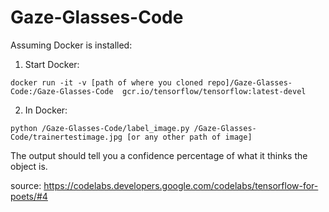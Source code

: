 # Gaze-Glasses-Code

Assuming Docker is installed:

1) Start Docker: 
```
docker run -it -v [path of where you cloned repo]/Gaze-Glasses-Code:/Gaze-Glasses-Code  gcr.io/tensorflow/tensorflow:latest-devel
```
2) In Docker: 
```
python /Gaze-Glasses-Code/label_image.py /Gaze-Glasses-Code/trainertestimage.jpg [or any other path of image]
```
The output should tell you a confidence percentage of what it thinks the object is.

source: https://codelabs.developers.google.com/codelabs/tensorflow-for-poets/#4
